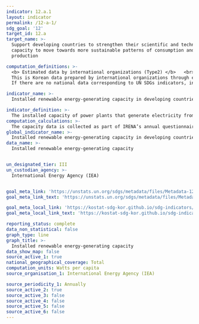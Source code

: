 ```yaml
---
indicator: 12.a.1
layout: indicator
permalink: /12-a-1/
sdg_goal: '12'
target_id: 12.a
target_name: >-
  Support developing countries to strengthen their scientific and technological
  capacity to move towards more sustainable patterns of consumption and
  production

computation_definitions: >-
  <b> Estimated data by international organizations (Type2) </b>   <br>
  This is Korean data prepared by international organizations through estimation and modeling. <br>
  If there are no national data corresponding to UN SDGs indicators, international data are available for monitoring.

indicator_name: >-
  Installed renewable energy-generating capacity in developing countries (in Watts per capita)

indicator_definition: >-
  The installed capacity of power plants that generate electricity from renewable energy sources divided by the total population of a country. 
computation_calculations: >-
  The capacity data is collected as part of IRENA’s annual questionnaire cycle. Questionnaires are sent to countries at the start of a year asking for renewable energy data for two years previously 
global_indicator_name: >-
  Installed renewable energy-generating capacity in developing countries (in Watts per capita)
data_name: >-
  Installed renewable energy-generating capacity


un_designated_tier: III
un_custodian_agency: >-
  International Energy Agency (IEA)


goal_meta_link: 'https://unstats.un.org/sdgs/metadata/files/Metadata-12-0a-01.pdf'
goal_meta_link_text: 'https://unstats.un.org/sdgs/metadata/files/Metadata-12-0a-01.pdf'

goal_meta_local_link: 'https://kostat-sdg-kor.github.io/sdg-indicators/public/data/Metadata-12-0a-01_ENG.pdf'
goal_meta_local_link_text: 'https://kostat-sdg-kor.github.io/sdg-indicators/public/data/Metadata-12-0a-01_ENG.pdf'

reporting_status: complete
data_non_statistical: false
graph_type: line
graph_title: >-
  Installed renewable energy-generating capacity
data_show_map: false
source_active_1: true
national_geographical_coverage: Total
computation_units: Watts per capita
source_organisation_1: International Energy Agency (IEA)

source_periodicity_1: Annually
source_active_2: true
source_active_3: false
source_active_4: false
source_active_5: false
source_active_6: false
---
```

